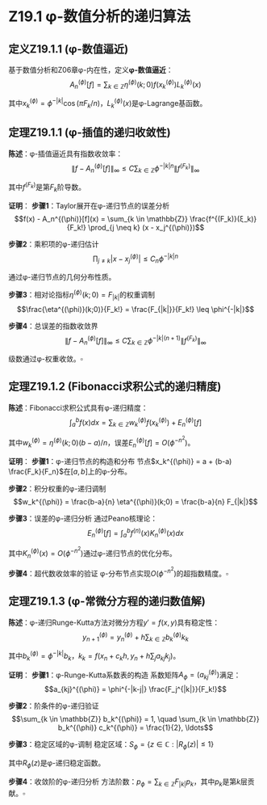 # Z19.1 φ-数值分析的递归算法

## 定义Z19.1.1 (φ-数值逼近)

基于数值分析和Z06章φ-内在性，定义**φ-数值逼近**：
$$A_n^{(\phi)}[f] = \sum_{k \in \mathbb{Z}} \eta^{(\phi)}(k;0) f(x_k^{(\phi)}) L_k^{(\phi)}(x)$$

其中$x_k^{(\phi)} = \phi^{-|k|} \cos(πF_k/n)$，$L_k^{(\phi)}(x)$是φ-Lagrange基函数。

## 定理Z19.1.1 (φ-插值的递归收敛性)

**陈述**：φ-插值逼近具有指数收敛率：
$$\|f - A_n^{(\phi)}[f]\|_{\infty} \leq C \sum_{k \in \mathbb{Z}} \phi^{-|k|n} \|f^{(F_k)}\|_{\infty}$$

其中$f^{(F_k)}$是第$F_k$阶导数。

**证明**：
**步骤1**：Taylor展开在φ-递归节点的误差分析
$$f(x) - A_n^{(\phi)}[f](x) = \sum_{k \in \mathbb{Z}} \frac{f^{(F_k)}(ξ_k)}{F_k!} \prod_{j \neq k} (x - x_j^{(\phi)})$$

**步骤2**：乘积项的φ-递归估计
$$\prod_{j \neq k} |x - x_j^{(\phi)}| \leq C_n \phi^{-|k|n}$$

通过φ-递归节点的几何分布性质。

**步骤3**：相对论指标$\eta^{(\phi)}(k;0) = F_{|k|}$的权重调制
$$\frac{\eta^{(\phi)}(k;0)}{F_k!} = \frac{F_{|k|}}{F_k!} \leq \phi^{-|k|}$$

**步骤4**：总误差的指数收敛界
$$\|f - A_n^{(\phi)}[f]\|_{\infty} \leq C \sum_{k \in \mathbb{Z}} \phi^{-|k|(n+1)} \|f^{(F_k)}\|_{\infty}$$

级数通过φ-权重收敛。$\square$

## 定理Z19.1.2 (Fibonacci求积公式的递归精度)

**陈述**：Fibonacci求积公式具有φ-递归精度：
$$\int_a^b f(x) dx = \sum_{k \in \mathbb{Z}} w_k^{(\phi)} f(x_k^{(\phi)}) + E_n^{(\phi)}[f]$$

其中$w_k^{(\phi)} = \eta^{(\phi)}(k;0) (b-a)/n$，误差$E_n^{(\phi)}[f] = O(\phi^{-n^2})$。

**证明**：
**步骤1**：φ-递归节点的构造和分布
节点$x_k^{(\phi)} = a + (b-a) \frac{F_k}{F_n}$在$[a,b]$上的φ-分布。

**步骤2**：积分权重的φ-递归调制
$$w_k^{(\phi)} = \frac{b-a}{n} \eta^{(\phi)}(k;0) = \frac{b-a}{n} F_{|k|}$$

**步骤3**：误差的φ-递归分析
通过Peano核理论：
$$E_n^{(\phi)}[f] = \int_a^b f^{(n)}(x) K_n^{(\phi)}(x) dx$$

其中$K_n^{(\phi)}(x) = O(\phi^{-n^2})$通过φ-递归节点的优化分布。

**步骤4**：超代数收敛率的验证
φ-分布节点实现$O(\phi^{-n^2})$的超指数精度。$\square$

## 定理Z19.1.3 (φ-常微分方程的递归数值解)

**陈述**：φ-递归Runge-Kutta方法对微分方程$y' = f(x,y)$具有稳定性：
$$y_{n+1}^{(\phi)} = y_n^{(\phi)} + h \sum_{k \in \mathbb{Z}} b_k^{(\phi)} k_k$$

其中$b_k^{(\phi)} = \phi^{-|k|} b_k$，$k_k = f(x_n + c_k h, y_n + h\sum_j a_{kj} k_j)$。

**证明**：
**步骤1**：φ-Runge-Kutta系数表的构造
系数矩阵$A_{\phi} = (a_{kj}^{(\phi)})$满足：
$$a_{kj}^{(\phi)} = \phi^{-|k-j|} \frac{F_j^{|k|}}{F_k!}$$

**步骤2**：阶条件的φ-递归验证
$$\sum_{k \in \mathbb{Z}} b_k^{(\phi)} = 1, \quad \sum_{k \in \mathbb{Z}} b_k^{(\phi)} c_k^{(\phi)} = \frac{1}{2}, \ldots$$

**步骤3**：稳定区域的φ-调制
稳定区域：$S_{\phi} = \{z \in \mathbb{C} : |R_{\phi}(z)| \leq 1\}$

其中$R_{\phi}(z)$是φ-递归稳定函数。

**步骤4**：收敛阶的φ-递归分析
方法阶数：$p_{\phi} = \sum_{k \in \mathbb{Z}} F_{|k|} p_k$，其中$p_k$是第$k$层贡献。$\square$